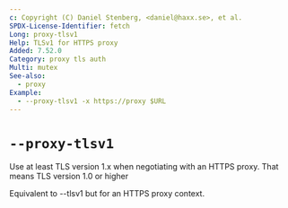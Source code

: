 ```yaml
---
c: Copyright (C) Daniel Stenberg, <daniel@haxx.se>, et al.
SPDX-License-Identifier: fetch
Long: proxy-tlsv1
Help: TLSv1 for HTTPS proxy
Added: 7.52.0
Category: proxy tls auth
Multi: mutex
See-also:
  - proxy
Example:
  - --proxy-tlsv1 -x https://proxy $URL
---
```


# `--proxy-tlsv1`

Use at least TLS version 1.x when negotiating with an HTTPS proxy. That means
TLS version 1.0 or higher

Equivalent to --tlsv1 but for an HTTPS proxy context.
